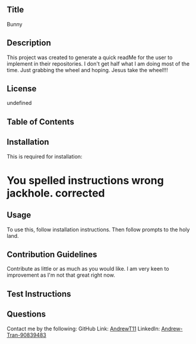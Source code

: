 ## Title 

  Bunny

  ## Description

  This project was created to generate a quick readMe for the user to implement in their repositories. I don't get half what I am doing most of the time. Just grabbing the wheel and hoping. Jesus take the wheel!!!

  ## License
  
  undefined
  
  ## Table of Contents

  ## Installation

  This is required for installation:

  # You spelled instructions wrong jackhole. corrected

  ## Usage 

  To use this, follow installation instructions. Then follow prompts to the holy land.

  ## Contribution Guidelines 
  
  Contribute as little or as much as you would like. I am very keen to improvement as I'm not that great right now.

  ## Test Instructions
  
  


  ## Questions

  Contact me by the following:
  GitHub Link: [AndrewT11](http://www.github.com/AndrewT11)
  LinkedIn: [Andrew-Tran-90839483](http://www.linkedin.com/Andrew-Tran-90839483)
